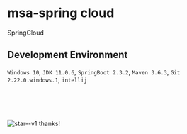 # msa-spring cloud
SpringCloud

## Development Environment
`Windows 10`, `JDK 11.0.6`, `SpringBoot 2.3.2`, `Maven 3.6.3`, `Git 2.22.0.windows.1`, `intellij`

<br /><br /><br /><br />
![star--v1](https://user-images.githubusercontent.com/18479472/87845570-7a2bd800-c903-11ea-9b18-f624600a5ac7.png) thanks!